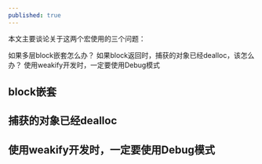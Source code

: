 ```yaml
---
published: true
---
```

本文主要谈论关于这两个宏使用的三个问题：

如果多层block嵌套怎么办？
如果block返回时，捕获的对象已经dealloc，该怎么办？
使用weakify开发时，一定要使用Debug模式


## block嵌套


## 捕获的对象已经dealloc

## 使用weakify开发时，一定要使用Debug模式


